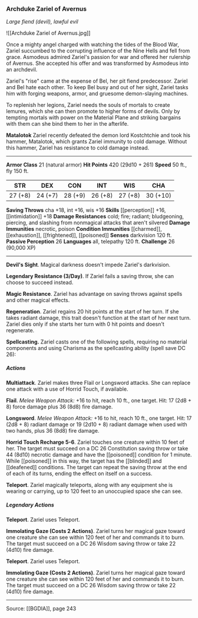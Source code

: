 ### Archduke Zariel of Avernus
_Large fiend (devil), lawful evil_

![[Archduke Zariel of Avernus.jpg]]

Once a mighty angel charged with watching the tides of the Blood War, Zariel succumbed to the corrupting influence of the Nine Hells and fell from grace. Asmodeus admired Zariel's passion for war and offered her rulership of Avernus. She accepted his offer and was transformed by Asmodeus into an archdevil.

Zariel's "rise" came at the expense of Bel, her pit fiend predecessor. Zariel and Bel hate each other. To keep Bel busy and out of her sight, Zariel tasks him with forging weapons, armor, and gruesome demon-slaying machines.

To replenish her legions, Zariel needs the souls of mortals to create lemures, which she can then promote to higher forms of devils. Only by tempting mortals with power on the Material Plane and striking bargains with them can she bind them to her in the afterlife.

**Matalotok** Zariel recently defeated the demon lord Kostchtchie and took his hammer, Matalotok, which grants Zariel immunity to cold damage. Without this hammer, Zariel has resistance to cold damage instead.






---

**Armor Class** 21 (natural armor)
**Hit Points** 420 (29d10 + 261)
**Speed** 50 ft., fly 150 ft.

| STR     | DEX     | CON     | INT     | WIS     | CHA     |
|---------|---------|---------|---------|---------|---------|
| 27 (+8) | 24 (+7) | 28 (+9) | 26 (+8) | 27 (+8) | 30 (+10) |

**Saving Throws** cha +18, int +16, wis +16
**Skills** [[perception]] +16, [[intimidation]] +18
**Damage Resistances** cold; fire; radiant; bludgeoning, piercing, and slashing from nonmagical attacks that aren't silvered
**Damage Immunities** necrotic, poison
**Condition Immunities** [[charmed]], [[exhaustion]], [[frightened]], [[poisoned]]
**Senses** darkvision 120 ft.
**Passive Perception** 26
**Languages** all, telepathy 120 ft.
**Challenge** 26 (90,000 XP)

---

**Devil's Sight**. Magical darkness doesn't impede Zariel's darkvision.

**Legendary Resistance (3/Day)**. If Zariel fails a saving throw, she can choose to succeed instead.

**Magic Resistance**. Zariel has advantage on saving throws against spells and other magical effects.

**Regeneration**. Zariel regains 20 hit points at the start of her turn. If she takes radiant damage, this trait doesn't function at the start of her next turn. Zariel dies only if she starts her turn with 0 hit points and doesn't regenerate.

**Spellcasting.** Zariel casts one of the following spells, requiring no material components and using Charisma as the spellcasting ability (spell save DC 26):

##### Actions
**Multiattack**. Zariel makes three Flail or Longsword attacks. She can replace one attack with a use of Horrid Touch, if available.

**Flail**. _Melee Weapon Attack:_ +16 to hit, reach 10 ft., one target. Hit: 17 (2d8 + 8) force damage plus 36 (8d8) fire damage.

**Longsword**. _Melee Weapon Attack:_ +16 to hit, reach 10 ft., one target. Hit: 17 (2d8 + 8) radiant damage or 19 (2d10 + 8) radiant damage when used with two hands, plus 36 (8d8) fire damage.

**Horrid Touch Recharge 5-6**. Zariel touches one creature within 10 feet of her. The target must succeed on a DC 26 Constitution saving throw or take 44 (8d10) necrotic damage and have the [[poisoned]] condition for 1 minute. While [[poisoned]] in this way, the target has the [[blinded]] and [[deafened]] conditions. The target can repeat the saving throw at the end of each of its turns, ending the effect on itself on a success.

**Teleport**. Zariel magically teleports, along with any equipment she is wearing or carrying, up to 120 feet to an unoccupied space she can see.

##### Legendary Actions
**Teleport**. Zariel uses Teleport.

**Immolating Gaze (Costs 2 Actions)**. Zariel turns her magical gaze toward one creature she can see within 120 feet of her and commands it to burn. The target must succeed on a DC 26 Wisdom saving throw or take 22 (4d10) fire damage.

**Teleport**. Zariel uses Teleport.

**Immolating Gaze (Costs 2 Actions)**. Zariel turns her magical gaze toward one creature she can see within 120 feet of her and commands it to burn. The target must succeed on a DC 26 Wisdom saving throw or take 22 (4d10) fire damage.


---

Source: [[BGDIA]], page 243
